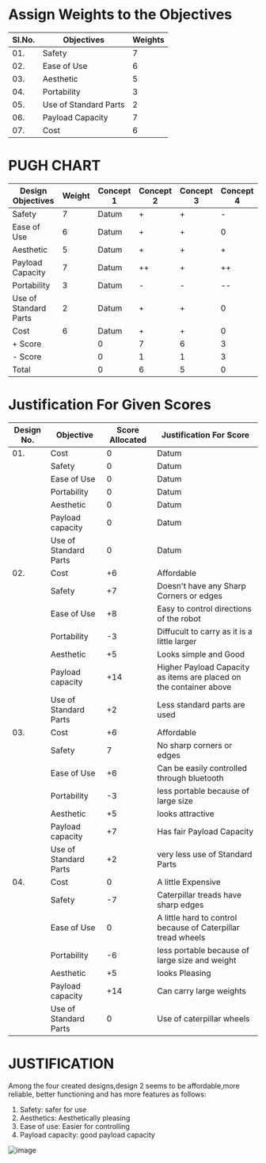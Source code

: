 # Assign Weights to the Objectives
|  SI.No.  |  Objectives  |  Weights  |
|----------|--------------|-----------|
|01.|Safety|7|
|02.|Ease of Use|6|
|03.|Aesthetic|5|
|04.|Portability|3|
|05.|Use of Standard Parts|2|
|06.|Payload Capacity|7|
|07.|Cost|6|
# PUGH CHART
|  Design Objectives  |   Weight  |  Concept 1  |  Concept 2  |  Concept 3  |  Concept 4  |
|---------------------|-----------|-------------|-------------|-------------|-------------|
|Safety|7|Datum|+|+|-|
|Ease of Use|6|Datum|+|+|0|
|Aesthetic|5|Datum|+|+|+|
|Payload Capacity|7|Datum|++|+|++|
|Portability|3|Datum|-|-|--|
|Use of Standard Parts|2|Datum|+|+|0|
|Cost|6|Datum|+|+|0|
|+ Score||0|7|6|3|
|- Score||0|1|1|3|
|Total||0|6|5|0|

# Justification For Given Scores
|  Design No.  |  Objective  |  Score Allocated  |  Justification For Score  |
|--------------|-------------|-------------------|---------------------------|
|01.|Cost|0|Datum|
|   |Safety|0|Datum|
|   |Ease of Use|0|Datum|
|   |Portability|0|Datum|
|   |Aesthetic|0|Datum|
|   |Payload capacity|0|Datum|
|   |Use of Standard Parts|0|Datum|
|02.|Cost|+6|Affordable|
|   |Safety|+7|Doesn't have any Sharp Corners or edges|
|   |Ease of Use|+8|Easy to control directions of the robot|
|   |Portability|-3|Diffucult to carry as it is a little larger|
|   |Aesthetic|+5|Looks simple and Good|
|   |Payload capacity|+14|Higher Payload Capacity as items are placed on the container above|
|   |Use of Standard Parts|+2|Less standard parts are used|
|03.|Cost|+6|Affordable|
|   |Safety|7|No sharp corners or edges|
|   |Ease of Use|+6|Can be easily controlled through bluetooth|
|   |Portability|-3|less portable because of large size|
|   |Aesthetic|+5|looks attractive|
|   |Payload capacity|+7|Has fair Payload Capacity|
|   |Use of Standard Parts|+2|very less use of Standard Parts|
|04.|Cost|0|A little Expensive|
|   |Safety|-7|Caterpillar treads have sharp edges|
|   |Ease of Use|0|A little hard to control because of Caterpillar tread wheels|
|   |Portability|-6|less portable because of large size and weight|
|   |Aesthetic|+5|looks Pleasing|
|   |Payload capacity|+14|Can carry large weights|
|   |Use of Standard Parts|0|Use of caterpillar wheels|

# JUSTIFICATION
Among the four created designs,design 2 seems to be affordable,more reliable,
better functioning and has more features as follows:
1. Safety: safer for use
2. Aesthetics: Aesthetically pleasing
3. Ease of use: Easier for controlling
4. Payload capacity: good payload capacity

![image](https://user-images.githubusercontent.com/105167907/170411042-a655f765-f28a-47ff-8b82-255b7a1dfc65.png)
